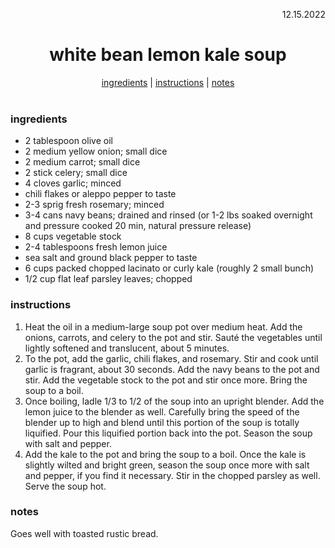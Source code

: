 <p align="right">12.15.2022</p>

<h1 align="center">white bean lemon kale soup</h1>

<div align="center">
  <a href="#ingredients">ingredients</a> | 
  <a href="#instructions">instructions</a> | 
  <a href="#notes">notes</a>
</div>
<br>

### ingredients
- 2 tablespoon olive oil
- 2 medium yellow onion; small dice
- 2 medium carrot; small dice
- 2 stick celery; small dice
- 4 cloves garlic; minced
- chili flakes or aleppo pepper to taste
- 2-3 sprig fresh rosemary; minced
- 3-4 cans navy beans; drained and rinsed (or 1-2 lbs soaked overnight and pressure cooked 20 min, natural pressure release)
- 8 cups vegetable stock
- 2-4 tablespoons fresh lemon juice
- sea salt and ground black pepper to taste
- 6 cups packed chopped lacinato or curly kale (roughly 2 small bunch)
- 1/2 cup flat leaf parsley leaves; chopped

### instructions
1. Heat the oil in a medium-large soup pot over medium heat. Add the onions, carrots, and celery to the pot and stir. Sauté the vegetables until lightly softened and translucent, about 5 minutes.
1. To the pot, add the garlic, chili flakes, and rosemary. Stir and cook until garlic is fragrant, about 30 seconds. Add the navy beans to the pot and stir. Add the vegetable stock to the pot and stir once more. Bring the soup to a boil.
1. Once boiling, ladle 1/3 to 1/2 of the soup into an upright blender. Add the lemon juice to the blender as well. Carefully bring the speed of the blender up to high and blend until this portion of the soup is totally liquified. Pour this liquified portion back into the pot. Season the soup with salt and pepper.
1. Add the kale to the pot and bring the soup to a boil. Once the kale is slightly wilted and bright green, season the soup once more with salt and pepper, if you find it necessary. Stir in the chopped parsley as well. Serve the soup hot.

### notes
Goes well with toasted rustic bread.